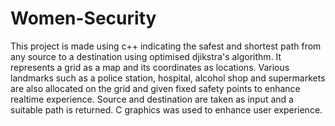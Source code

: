 # Women-Security
This project is made using c++ indicating the safest and shortest path from any source to a destination using optimised djikstra's algorithm. 
It represents a grid as a map and its coordinates as locations.
Various landmarks such as a police station, hospital, alcohol shop and supermarkets are also allocated on the grid and given fixed safety points to enhance realtime experience.
Source and destination are taken as input and a suitable path is returned.
C graphics was used to enhance user experience.
